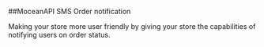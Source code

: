##MoceanAPI SMS Order notification

Making your store more user friendly by giving your store the capabilities of notifying users on order status.
